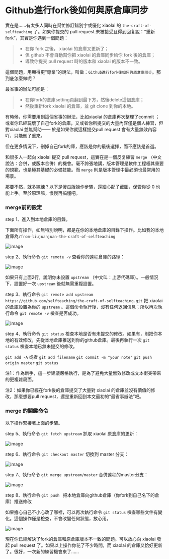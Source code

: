 # Github進行fork後如何與原倉庫同步

實在是……有太多人同時在幫忙修訂錯別字或優化 xiaolai 的 `the-craft-of-selfteaching` 了。如果你提交的 pull request 未被接受且得到回复說：“重新fork”，其實是你遇到一個問題：

> - 在你 fork 之後， xiaolai 的倉庫又更新了；
> - 但 github 不會自動幫你把 xiaolai 的倉庫同步給你 fork 後的倉庫；
> - 導致你提交 pull request 時的版本和 xiaolai 的版本不一致。

這個問題，用顯得更“專業”的說法，叫做：`Github進行fork後如何與原倉庫同步`。那到底怎麼做呢？

最省事的辦法可能是：

> - 在你fork的倉庫setting頁翻到最下方，然後delete這個倉庫；
> - 然後重新fork xiaolai 的倉庫，並 git clone 到你的本地。

有時候，你需要用到這個省事的辦法，比如xiaolai 的倉庫再次整理了commit ；或者你已經玩壞了自己fork的倉庫，又或者你所提交的大量內容僅是個人練習，但對xiaolai 並無幫助—— 於是如果你就這樣提交pull request 會有大量無效內容吖，只能刪了重來。

但在更多情況下，刪掉自己fork的庫，應該是你的最後選擇，而不應該是首選。

和很多人一起向 xiaolai 提交 pull request，這實在是一個反复練習 `merge` （中文說法：合併，或版本合併）的機會。毫不誇張地講，版本管理是軟件工程極其重要的規範，也是極其基礎的必備技能。而 `merge` 則是版本管理中最必須也最常用的場景。

那要不然，就多練練？以下是傻瓜版操作步驟，還細心配了截圖，保管你從 0 也能上手。至於原理嘛，慢慢再搞懂吧。

### merge前的設定

step 1、進入到本地倉庫的目錄。

下面所有操作，如無特別說明，都是在你的本地倉庫的目錄下操作。比如我的本地倉庫為`/from-liujuanjuan-the-craft-of-selfteaching`

![image](https://user-images.githubusercontent.com/31027645/54422899-6938e880-474a-11e9-8768-27ac24673e28.png)

step 2、執行命令 `git remote -v` 查看你的遠程倉庫的路徑：

![image](https://user-images.githubusercontent.com/31027645/54422975-95ed0000-474a-11e9-96bf-1018d6bc06f2.png)

如果只有上面2行，說明你未設置 `upstream` （中文叫：上游代碼庫）。一般情況下，設置好一次 `upstream` 後就無需重複設置。

step 3、執行命令 `git remote add upstream https://github.com/selfteaching/the-craft-of-selfteaching.git` 把 xiaolai 的倉庫設置為你的 `upstream` 。這個命令執行後，沒有任何返回信息；所以再次執行命令 `git remote -v` 檢查是否成功。

![image](https://user-images.githubusercontent.com/31027645/54423107-d8aed800-474a-11e9-9ab8-7bb901181283.png)

step 4、執行命令 `git status` 檢查本地是否有未提交的修改。如果有，則把你本地的有效修改，先從本地倉庫推送到你的github倉庫。最後再執行一次 `git status` 檢查本地已無未提交的修改。

`git add -A` 或者 `git add filename`
`git commit -m "your note"`
`git push origin master`
`git status`

注1：作為新手，這一步建議嚴格執行，是為了避免大量無效修改或文本衝突帶來的更複雜局面。

注2：如果你已經在fork後的倉庫提交了大量對 xiaolai 的倉庫並沒有價值的修改，那麼想要pull request，還是重新回到本文最初的“最省事辦法”吧。

### merge 的關鍵命令

以下操作緊接著上面的步驟。

step 5、執行命令 `git fetch upstream` 抓取 xiaolai 原倉庫的更新：

![image](https://user-images.githubusercontent.com/31027645/54448734-60b2d300-4787-11e9-9fdf-90fcc2e66052.png)

step 6、執行命令 `git checkout master` 切換到 master 分支：

![image](https://user-images.githubusercontent.com/31027645/54448759-6dcfc200-4787-11e9-8bbc-a5beef23ea88.png)

step 7、執行命令 `git merge upstream/master` 合併遠程的master分支：

![image](https://user-images.githubusercontent.com/31027645/54449526-47128b00-4789-11e9-9add-09217eb91a68.png)

step 8、執行命令 `git push ` 把本地倉庫向github倉庫（你fork到自己名下的倉庫）推送修改

如果擔心自己不小心改了哪裡，可以再次執行命令 `git status` 檢查哪些文件有變化。這個操作僅是檢查，不會改變任何狀態，放心用。

![image](https://user-images.githubusercontent.com/31027645/54449665-a07aba00-4789-11e9-9181-bdcc814fffe6.png)

現在你已經解決了fork的倉庫和原倉庫版本不一致的問題。可以放心向 xiaolai 發起 pull request 了。如果以上操作你花了不少時間，而 xiaolai 的倉庫又恰好更新了。很好，一次新的練習機會來了……